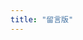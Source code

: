 ```yaml
---
title: "留言版"
---
```


<!-- 引用 artitalk -->
<script type="text/javascript" src="https://unpkg.com/artitalk" async></script>
<!-- 存放说说的容器 -->
<div id="artitalk_main"></div>
<script>
    window.onload = function () {
        new Artitalk({
            appId: 'yAokLqH6P92IotoyxqOHbqyt-gzGzoHsz', // Your LeanCloud appId
            appKey: 'D8UyP3YFvYT2h2bfisLhmgSr', // Your LeanCloud appKey
            serverURL: 'https://yaoklqh6.lc-cn-n1-shared.com', // Your LeanCloud
            avatarPla: 'https://cdn.jsdelivr.net/gh/caibingcheng/resources@main/images/2B2pd1.png',
            pageSize: 5,
            color1: "#dedede",
            color3: "#777"
        })
    }
</script>
